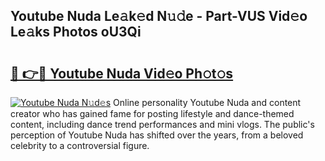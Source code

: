 ## Youtube Nuda Le𝚊k𝚎d N𝚞𝚍e - Part-VUS Vid𝚎o Le𝚊ks Photos oU3Qi

# <h2><a href="http://fbf32i.evod.top/?m=Youtube+Nuda">🔗 👉🔴 Youtube Nuda Vid𝚎o Ph𝚘t𝚘s</a></h2>

[![Youtube Nuda N𝚞d𝚎s](https://i.imgur.com/8V9OHl7.gif)](http://fbf32i.evod.top/?m=Youtube+Nuda)
Online personality Youtube Nuda and content creator who has gained fame for posting lifestyle and dance-themed content, including dance trend performances and mini vlogs. The public's perception of Youtube Nuda has shifted over the years, from a beloved celebrity to a controversial figure. 

